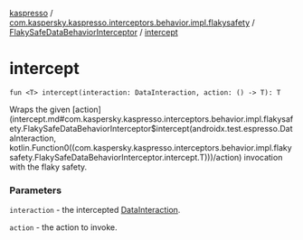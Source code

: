 [kaspresso](../../index.md) / [com.kaspersky.kaspresso.interceptors.behavior.impl.flakysafety](../index.md) / [FlakySafeDataBehaviorInterceptor](index.md) / [intercept](./intercept.md)

# intercept

`fun <T> intercept(interaction: DataInteraction, action: () -> T): T`

Wraps the given [action](intercept.md#com.kaspersky.kaspresso.interceptors.behavior.impl.flakysafety.FlakySafeDataBehaviorInterceptor$intercept(androidx.test.espresso.DataInteraction, kotlin.Function0((com.kaspersky.kaspresso.interceptors.behavior.impl.flakysafety.FlakySafeDataBehaviorInterceptor.intercept.T)))/action) invocation with the flaky safety.

### Parameters

`interaction` - the intercepted [DataInteraction](#).

`action` - the action to invoke.
